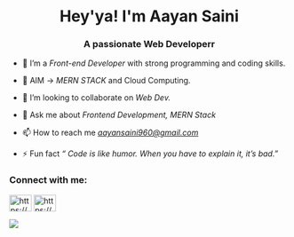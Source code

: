 <h1 align="center"> Hey'ya! I'm Aayan Saini</h1>
<h3 align="center">A passionate Web Developerr</h3>

- 🌱 I’m a *Front-end Developer* with strong programming and coding skills.

- 🎯 AIM -> *MERN STACK* and Cloud Computing.

- 👯 I’m looking to collaborate on *Web Dev.*

- 💬 Ask me about *Frontend Development, MERN Stack*

- 📫 How to reach me *aayansaini960@gmail.com*

- ⚡ Fun fact *“ Code is like humor. When you have to explain it, it’s bad.”*

<h3 align="left">Connect with me:</h3>
<p align="left">
<a href="https://www.linkedin.com/in/aayan-saini/" target="blank"><img align="center" src="https://img.icons8.com/color/48/null/linkedin-circled--v1.png" alt="https://www.linkedin.com/in/gautam-sharma33/" height="30" width="40" /></a>
<a href="https://www.codechef.com/users/aayan_6154" target="blank"><img align="center" src="[https://img.icons8.com/plasticine/100/null/codechef.png](https://img.icons8.com/plasticine/200/null/codechef.png)" alt="https://www.codechef.com/users/aayan_6154" height="30" width="40" /></a>
</p>

<img src="https://img.icons8.com/external-flaticons-lineal-color-flat-icons/512/null/external-icons-computer-programming-icons-flaticons-lineal-color-flat-icons.png"/>
